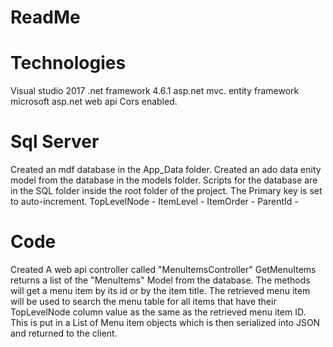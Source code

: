 # ReadMe

# Technologies
Visual studio 2017
.net framework 4.6.1
asp.net mvc.
entity framework
microsoft asp.net web api
Cors enabled.

# Sql Server
Created an mdf database in the App_Data folder.
Created an ado data enity model from the database in the models folder.
Scripts for the database are in the SQL folder inside the root folder of the project.
The Primary key is set to auto-increment.
TopLevelNode - 
ItemLevel - 
ItemOrder - 
ParentId - 

# Code
Created A web api controller called "MenuItemsController"
GetMenuItems returns a list of the "MenuItems" Model from the database.
The methods will get a menu item by its id or by the item title.
The retrieved menu item will be used to search the menu table for all items that have their TopLevelNode column value as the same as the retrieved menu item ID.
This is put in a List of Menu item objects which is then serialized into JSON and returned to the client.
